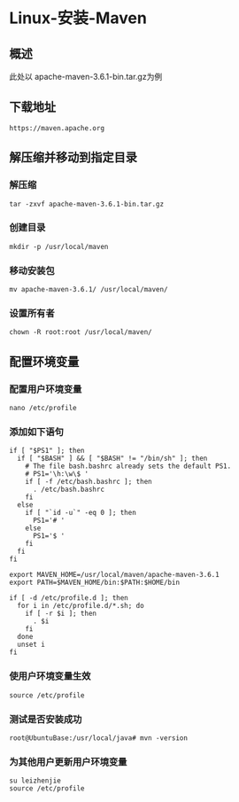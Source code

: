 # Linux-安装-Maven
## 概述
此处以 apache-maven-3.6.1-bin.tar.gz为例

## 下载地址
```
https://maven.apache.org
```

## 解压缩并移动到指定目录
### 解压缩
```
tar -zxvf apache-maven-3.6.1-bin.tar.gz
```
### 创建目录
```
mkdir -p /usr/local/maven
```
### 移动安装包
```
mv apache-maven-3.6.1/ /usr/local/maven/
```
### 设置所有者
```
chown -R root:root /usr/local/maven/
```
## 配置环境变量
### 配置用户环境变量
```
nano /etc/profile
```
### 添加如下语句
```
if [ "$PS1" ]; then
  if [ "$BASH" ] && [ "$BASH" != "/bin/sh" ]; then
    # The file bash.bashrc already sets the default PS1.
    # PS1='\h:\w\$ '
    if [ -f /etc/bash.bashrc ]; then
      . /etc/bash.bashrc
    fi
  else
    if [ "`id -u`" -eq 0 ]; then
      PS1='# '
    else
      PS1='$ '
    fi
  fi
fi

export MAVEN_HOME=/usr/local/maven/apache-maven-3.6.1
export PATH=$MAVEN_HOME/bin:$PATH:$HOME/bin

if [ -d /etc/profile.d ]; then
  for i in /etc/profile.d/*.sh; do
    if [ -r $i ]; then
      . $i
    fi
  done
  unset i
fi
```
### 使用户环境变量生效
```
source /etc/profile
```
### 测试是否安装成功
```
root@UbuntuBase:/usr/local/java# mvn -version
```
### 为其他用户更新用户环境变量
```
su leizhenjie
source /etc/profile
```